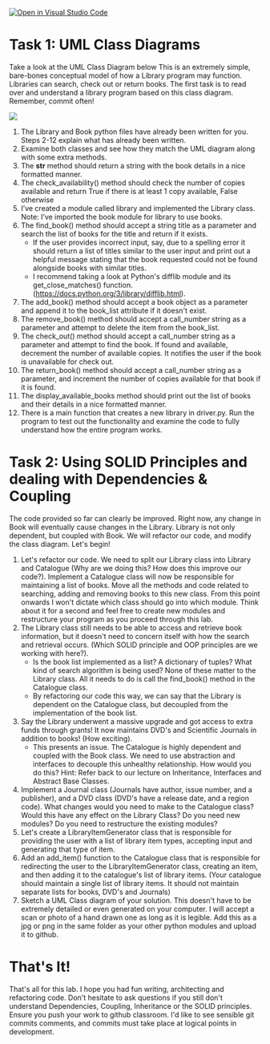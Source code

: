 [![Open in Visual Studio Code](https://classroom.github.com/assets/open-in-vscode-718a45dd9cf7e7f842a935f5ebbe5719a5e09af4491e668f4dbf3b35d5cca122.svg)](https://classroom.github.com/online_ide?assignment_repo_id=12068810&assignment_repo_type=AssignmentRepo)
# Task 1: UML Class Diagrams
Take a look at the UML Class Diagram below This is an extremely simple, bare-bones conceptual model of how a Library program may function. Libraries can search, check out or return books. The first task is to read over and understand a library program based on this class diagram. Remember, commit often!

![](https://cdn.discordapp.com/attachments/1149469347123830804/1156259730122096730/image.png?ex=65145249&is=651300c9&hm=4b971bab8e7cebd47266b4dbcf1544647287abe3ce1e3acb1a8e40410b5cdafd&)

1.	The Library and Book python files have already been written for you. Steps 2-12 explain what has already been written.
1.	Examine both classes and see how they match the UML diagram along with some extra methods.
1.	The __str__ method should return a string with the book details in a nice formatted manner.
1.	The check_availability() method should check the number of copies available and return True if there is at least 1 copy available, False otherwise
1.	I’ve created a module called library and implemented the Library class. Note: I’ve imported the book module for library to use books.
1.	The find_book() method should accept a string title as a parameter and search the list of books for the title and return if it exists. 
    - If the user provides incorrect input, say, due to a spelling error it should return a list of titles similar to the user input and print out a helpful message stating that the book requested could not be found alongside books with similar titles.
    - I recommend taking a look at Python's difflib module and its get_close_matches() function. (https://docs.python.org/3/library/difflib.html).
1.	The add_book() method should accept a book object as a parameter and append it to the book_list attribute if it doesn't exist. 
1. The remove_book() method should accept a call_number string as a parameter and attempt to delete the item from the book_list. 
1.	The check_out() method should accept a call_number string as a parameter and attempt to find the book. If found and available, decrement the number of available copies. It notifies the user if the book is unavailable for check out.
1.	The return_book() method should accept a call_number string as a parameter, and increment the number of copies available for that book if it is found.
1.	The display_available_books method should print out the list of books and their details in a nice formatted manner.
1.	There is a main function that creates a new library in driver.py. Run the program to test out the functionality and examine the code to fully understand how the entire program works.



# Task 2: Using SOLID Principles and dealing with Dependencies & Coupling
The code provided so far can clearly be improved. Right now, any change in Book will eventually cause changes in the Library. Library is not only dependent, but coupled with Book. We will refactor our code, and modify the class diagram. Let's begin!
1.	Let's refactor our code. We need to split our Library class into Library and Catalogue (Why are we doing this? How does this improve our code?). Implement a Catalogue class will now be responsible for maintaining a list of books. Move all the methods and code related to searching, adding and removing books to this new class.
From this point onwards I won't dictate which class should go into which module. Think about it for a second and feel free to create new modules and restructure your program as you proceed through this lab.
2.	The Library class still needs to be able to access and retrieve book information, but it doesn't need to concern itself with how the search and retrieval occurs. (Which SOLID principle and OOP principles are we working with here?).
    -	Is the book list implemented as a list? A dictionary of tuples? What kind of search algorithm is being used? None of these matter to the Library class. All it needs to do is call the find_book() method in the Catalogue class.
    -	By refactoring our code this way, we can say that the Library is dependent on the Catalogue class, but decoupled from the implementation of the book list.
3.	Say the Library underwent a massive upgrade and got access to extra funds through grants! It now maintains DVD's and Scientific Journals in addition to books! (How exciting).
    - This presents an issue. The Catalogue is highly dependent and coupled with the Book class. We need to use abstraction and interfaces to decouple this unhealthy relationship. How would you do this? Hint: Refer back to our lecture on Inheritance, Interfaces and Abstract Base Classes.
4.	Implement a Journal class (Journals have author, issue number, and a publisher), and a DVD class (DVD's have a release date, and a region code). What changes would you need to make to the Catalogue class? Would this have any effect on the Library Class? Do you need new modules? Do you need to restructure the existing modules?
5.	Let's create a LibraryItemGenerator class that is responsible for providing the user with a list of library item types, accepting input and generating that type of item.
6.	Add an add_item() function to the Catalogue class that is responsible for redirecting the user to the LibraryItemGenerator class, creating an item, and then adding it to the catalogue's list of library items. (Your catalogue should maintain a single list of library items. It should not maintain separate lists for books, DVD's and Journals)
7.	Sketch a UML Class diagram of your solution. This doesn't have to be extremely detailed or even generated on your computer. I will accept a scan or photo of a hand drawn one as long as it is legible. Add this as a jpg or png in the same folder as your other python modules and upload it to github. 

# That's It!
That's all for this lab. I hope you had fun writing, architecting and refactoring code. Don't hesitate to ask questions if you still don't understand Dependencies, Coupling, Inheritance or the SOLID principles.
Ensure you push your work to github classroom. I'd like to see sensible git commits comments, and commits must take place at logical points in development.
